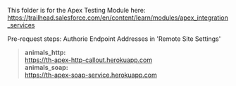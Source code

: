 This folder is for the Apex Testing Module here:  
https://trailhead.salesforce.com/en/content/learn/modules/apex_integration_services

Pre-request steps: Authorie Endpoint Addresses in 'Remote Site Settings'  
> **animals_http:**  
> https://th-apex-http-callout.herokuapp.com  
> **animals_soap:**  
> https://th-apex-soap-service.herokuapp.com  



